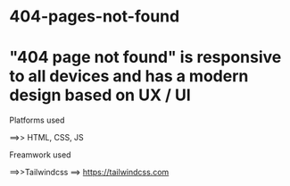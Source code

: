 # 404-pages-not-found
# "404 page not found" is responsive to all devices and has a modern design based on UX / UI

  Platforms used
  
  ==>> HTML, CSS, JS 
  
  Freamwork used
  
  ==>>Tailwindcss ==> https://tailwindcss.com
  
